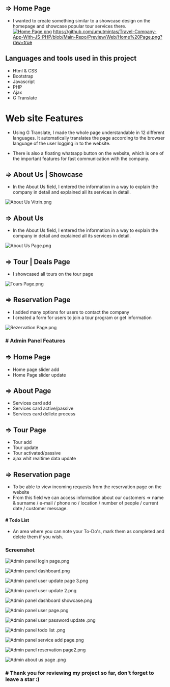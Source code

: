 ##  => Home Page
- I wanted to create something similar to a showcase design on the homepage and showcase popular tour services there. 
[![Home Page.png](<attachment:Home Page.png>)](https://github.com/umutmintas/Travel-Company-App-With-JS-PHP/blob/Main-Repo/Preview/Web/Home%20Page.png)
https://github.com/umutmintas/Travel-Company-App-With-JS-PHP/blob/Main-Repo/Preview/Web/Home%20Page.png?raw=true

##


## Languages and tools used in this project 

- Html & CSS
- Bootstrap
- Javascript 
- PHP
- Ajax
- G Translate

# Web site Features
- Using G Translate, I made the whole page understandable in 12 different languages. It automatically translates the page according to the browser language of the user logging in to the website.  

- There is also a floating whatsapp button on the website, which is one of the important features for fast communication with the company.



## => About Us | Showcase
- In the About Us field, I entered the information in a way to explain the company in detail and explained all its services in detail.

![About Us Vitrin.png](<attachment:About Us Vitrin.png>)



## => About Us 
- In the About Us field, I entered the information in a way to explain the company in detail and explained all its services in detail.

![About Us Page.png](<attachment:About Us Page.png>)



## => Tour | Deals Page
- I showcased all tours on the tour page 

![Tours Page.png](<attachment:Tours Page.png>)



## => Reservation Page
 - I added many options for users to contact the company
 - I created a form for users to join a tour program or get information

![Rezervation Page.png](<attachment:Rezervation Page.png>)


### # Admin Panel Features

## => Home Page 
- Home page slider add
- Home Page slider update

## => About Page 
- Services card add 
- Services card active/passive
- Services card dellete process

## => Tour Page 
- Tour add
- Tour update
- Tour activated/passive 
- ajax whit realtime data update

## => Reservation page
- To be able to view incoming requests from the reservation page on the website
- From this field we can access information about our customers => name & surname / e-mail / phone no / location / number of people / current date / customer message. 


#### # Todo List
- An area where you can note your To-Do's, mark them as completed and delete them if you wish.

### Screenshot

![Admin panel login page.png](<attachment:Admin panel login page.png>) 

![Admin panel dashboard.png](<attachment:Admin panel dashboard.png>) 

![Admin panel user update page 3.png](<attachment:Admin panel user update page 3.png>) 

![Admin panel user update 2.png](<attachment:Admin panel user update 2.png>) 

![Admin panel dashboard showcase.png](<attachment:Admin panel dashboard showcase.png>) 

![Admin panel user page.png](<attachment:Admin panel user page.png>) 

![Admin panel user password update .png](<attachment:Admin panel user password update .png>) 

![Admin panel todo list .png](<attachment:Admin panel todo list .png>) 

![Admin panel service add page.png](<attachment:Admin panel service add page.png>) 

![Admin panel reservation page2.png](<attachment:Admin panel reservation page2.png>)

![Admin about us page .png](<attachment:Admin about us page .png>)



###  # Thank you for reviewing my project so far, don't forget to leave a star :) 
























